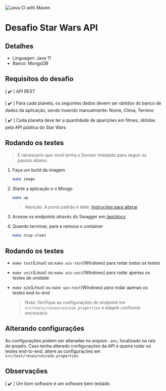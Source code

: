 ![Java CI with Maven](https://github.com/isabellerosa/starwars-api/workflows/Java%20CI%20with%20Maven/badge.svg?branch=master&event=push)

# Desafio Star Wars API

## Detalhes

- Linguagen: Java 11
- Banco: MongoDB

## Requisitos do desafio

[ :heavy_check_mark: ] API REST

[ :heavy_check_mark: ] Para cada planeta, os seguintes dados devem ser obtidos do banco de dados da aplicação, sendo inserido manualmente: Nome, Clima, Terreno

[ :heavy_check_mark: ] Cada planeta deve ter a quantidade de aparições em filmes, obtidas pela API pública do Star Wars

## Rodando os testes

> É necessario que você tenha o Docker instalado para seguir os passos abaixo.

1. Faça um build da imagem

    ```bash
    make image
    ```

1. Starte a aplicação e o Mongo

    ```bash
    make up
    ```
    > Atenção: A porta padrão é `8080`. [Instruções para alterar](#alterando-configurações)
1. Acesse os endpoints através do Swagger em [/api/docs](localhost:8080/api/docs)

1. Quando terminar, pare e remova o container

    ```bash
    make stop-clean
    ```

## Rodando os testes

- `make test`(Linux) ou `make win-test`(Windows) para rodar todos os testes

- `make unit`(Linux) ou `make win-unit`(Windows) para rodar apenas os testes de unidade

- `make e2e`(Linux) ou `make win-test`(Windows) para rodar apenas os testes end-to-end
    > Nota: Verifique as configurações do endpoint em `src/tests/resources/e2e.properties` e adapte conforme necessário

## Alterando configurações
As configurações podem ser alteradas no arquivo `.env`, localizado na raiz do projeto. 
Caso tenha alterado configurações da API e queira rodar os testes end-to-end, altere as configurações em `src/test/resources/e2e.properties`

## Observações

[ :heavy_check_mark:  ] Um bom software é um software bem testado.
